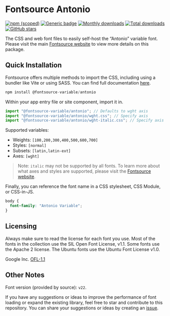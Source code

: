 # Fontsource Antonio

[![npm (scoped)](https://img.shields.io/npm/v/@fontsource-variable/antonio?color=brightgreen)](https://www.npmjs.com/package/@fontsource-variable/antonio) [![Generic badge](https://img.shields.io/badge/fontsource-passing-brightgreen)](https://github.com/fontsource/fontsource) [![Monthly downloads](https://badgen.net/npm/dm/@fontsource-variable/antonio)](https://github.com/fontsource/fontsource) [![Total downloads](https://badgen.net/npm/dt/@fontsource-variable/antonio)](https://github.com/fontsource/fontsource) [![GitHub stars](https://img.shields.io/github/stars/fontsource/fontsource.svg?style=social&label=Star)](https://github.com/fontsource/fontsource/stargazers)

The CSS and web font files to easily self-host the “Antonio” variable font. Please visit the main [Fontsource website](https://fontsource.org/fonts/antonio) to view more details on this package.

## Quick Installation

Fontsource offers multiple methods to import the CSS, including using a bundler like Vite or using SASS. You can find full documentation [here](https://fontsource.org/docs/getting-started/introduction).

```javascript
npm install @fontsource-variable/antonio
```

Within your app entry file or site component, import it in.

```javascript
import "@fontsource-variable/antonio"; // Defaults to wght axis
import "@fontsource-variable/antonio/wght.css"; // Specify axis
import "@fontsource-variable/antonio/wght-italic.css"; // Specify axis and style
```

Supported variables:
- Weights: `[100,200,300,400,500,600,700]`
- Styles: `[normal]`
- Subsets: `[latin,latin-ext]`
- Axes: `[wght]`

> Note: `italic` may not be supported by all fonts. To learn more about what axes and styles are supported, please visit the [Fontsource website](https://fontsource.org/fonts/antonio).

Finally, you can reference the font name in a CSS stylesheet, CSS Module, or CSS-in-JS.

```css
body {
  font-family: "Antonio Variable";
}
```

## Licensing
Always make sure to read the license for each font you use. Most of the fonts in the collection use the SIL Open Font License, v1.1. Some fonts use the Apache 2 license. The Ubuntu fonts use the Ubuntu Font License v1.0.

Google Inc.
[OFL-1.1](http://scripts.sil.org/OFL)

## Other Notes
Font version (provided by source): `v22`.

If you have any suggestions or ideas to improve the performance of font loading or expand the existing library, feel free to star and contribute to this repository. You can share your suggestions or ideas by creating an [issue](https://github.com/fontsource/fontsource/issues).